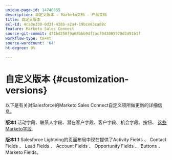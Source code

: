 ```yaml
---
unique-page-id: 14746655
description: 自定义版本 — Marketo文档 — 产品文档
title: 自定义版本
exl-id: 4ca3e330-0d3f-428b-a2a4-19bce63ca08c
feature: Marketo Sales Connect
source-git-commit: 431bd258f9a68bbb9df7acf043085578d3d91b1f
workflow-type: tm+mt
source-wordcount: '64'
ht-degree: 0%

---
```


# 自定义版本 {#customization-versions}

以下是有关对Salesforce的Marketo Sales Connect自定义项所做更新的详细信息。

**版本1**
活动字段、联系人字段、潜在客户字段、客户字段、机会字段、按钮、 [这些Marketo字段](/help/marketo/product-docs/marketo-sales-connect/crm/salesforce-customization/sales-connect-customizations-for-crm.md).

**版本1.1**
Salesforce Lightning的页面布局中现在提供了Activity Fields 、 Contact Fields 、 Lead Fields 、 Account Fields 、 Opportunity Fields 、 Buttons 、 Marketo Fields。
